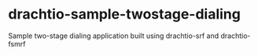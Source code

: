 # drachtio-sample-twostage-dialing
Sample two-stage dialing application built using drachtio-srf and drachtio-fsmrf
